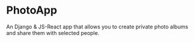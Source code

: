 # PhotoApp
An Django &amp; JS-React app that allows you to create private photo albums and share them with selected people.
